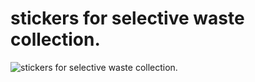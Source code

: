 # stickers for selective waste collection.

![stickers for selective waste collection.
](https://cloud.githubusercontent.com/assets/168265/3442695/68c33716-0118-11e4-8aca-e3317b029ba7.png)